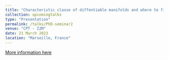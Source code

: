 ```yaml
---
title: "Characteristic classe of diffentiable manifolds and where to find some of them."
collection: upcomingtalks
type: "Presentation"
permalink: /talks/PhD-seminar2
venue: "CPT - I2M"
date: 21 March 2023
location: "Marseille, France"
---
```


[More information here](https://www.i2m.univ-amu.fr/events/tba-85/)
